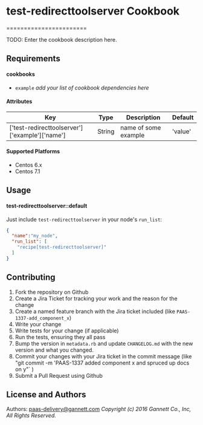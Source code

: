# test-redirecttoolserver Cookbook
=======================

TODO: Enter the cookbook description here.

Requirements
------------
#### cookbooks
- `example`
_add your list of cookbook dependencies here_

#### Attributes

Key | Type | Description | Default
--- | ---- | ----------- | -------
['test-redirecttoolserver']['example']['name'] | String | name of some example | 'value'

#### Supported Platforms

- Centos 6.x
- Centos 7.1

Usage
-----
#### test-redirecttoolserver::default

Just include `test-redirecttoolserver` in your node's `run_list`:

```json
{
  "name":"my_node",
  "run_list": [
    "recipe[test-redirecttoolserver]"
  ]
}
```

Contributing
------------
1. Fork the repository on Github
2. Create a Jira Ticket for tracking your work and the reason for the change
3. Create a named feature branch with the Jira ticket included (like `PAAS-1337-add_component_x`)
4. Write your change
5. Write tests for your change (if applicable)
6. Run the tests, ensuring they all pass
7. Bump the version in `metadata.rb` and update `CHANGELOG.md` with the new version and what you changed.
8. Commit your changes with your Jira ticket in the commit message (like "git commit -m 'PAAS-1337 added component x and spruced up docs on y"` )
9. Submit a Pull Request using Github

License and Authors
-------------------
Authors: paas-delivery@gannett.com
_Copyright (c) 2016 Gannett Co., Inc, All Rights Reserved._
